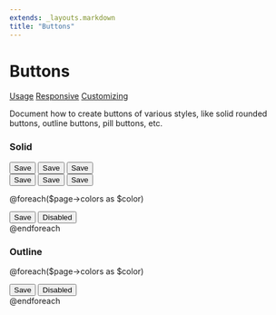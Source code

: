 ```yaml
---
extends: _layouts.markdown
title: "Buttons"
---
```


# Buttons

<div class="subnav">
    <a class="subnav-link" href="#usage">Usage</a>
    <a class="subnav-link" href="#responsive">Responsive</a>
    <a class="subnav-link" href="#customizing">Customizing</a>
</div>

Document how to create buttons of various styles, like solid rounded buttons, outline buttons, pill buttons, etc.

### Solid

<div class="mb-4">
    <button class="text-medium text-dark rounded py-2 px-4 bg-light mr-4">
        Save
    </button>
    <button class="text-medium text-dark rounded py-2 px-4 bg-light-soft mr-4">
        Save
    </button>
    <button class="text-medium text-dark rounded py-2 px-4 bg-light-softer mr-4">
        Save
    </button>
</div>
<div class="mb-4">
    <button class="text-medium text-light rounded py-2 px-4 bg-dark mr-4">
        Save
    </button>
    <button class="text-medium text-light rounded py-2 px-4 bg-dark-soft mr-4">
        Save
    </button>
    <button class="text-medium text-light rounded py-2 px-4 bg-dark-softer mr-4">
        Save
    </button>
</div>

@foreach($page->colors as $color)
<div class="mb-4">
    <button class="text-medium text-light rounded py-2 px-4 bg-{{$color}} hover:bg-{{$color}}-dark mr-4">
        Save
    </button>
    <button class="text-medium text-light rounded py-2 px-4 bg-{{$color}}-light mr-4">
        Disabled
    </button>
</div>
@endforeach

<h3 class="markdown">Outline</h3>

@foreach($page->colors as $color)
<div class="mb-4">
    <button class="text-medium text-light rounded py-2 px-4 text-{{$color}}-dark hover:text-light border border-{{$color}} hover:bg-{{$color}} mr-4">
        Save
    </button>
    <button class="text-medium text-light rounded py-2 px-4 text-{{$color}}-light border border-{{$color}}-light mr-4">
        Disabled
    </button>
</div>
@endforeach
